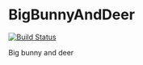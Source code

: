 # BigBunnyAndDeer

[![Build Status](https://travis-ci.org/Javran/BigBunnyAndDeer.svg?branch=master)](https://travis-ci.org/Javran/BigBunnyAndDeer)

Big bunny and deer
